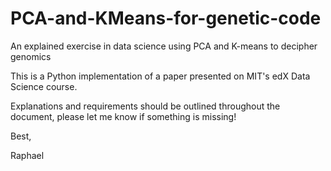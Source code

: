 # PCA-and-KMeans-for-genetic-code
An explained exercise in data science using PCA and K-means to decipher genomics

This is a Python implementation of a paper presented on MIT's edX Data Science course.

Explanations and requirements should be outlined throughout the document, please let me know if something is missing!

Best,

Raphael

